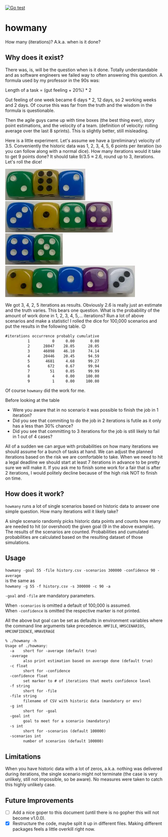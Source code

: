 [![Go test](https://github.com/wunderlicht/howmany/actions/workflows/gotest.yml/badge.svg)](https://github.com/wunderlicht/howmany/actions/workflows/gotest.yml)

# howmany
How many (iterations)? A.k.a. when is it done?

## Why does it exist?
There was, is, will be the question when is it done.
Totally understandable and as software engineers we failed way to often
answering this question.
A formula used by my professor in the 90s was:

Length of a task = (gut feeling + 20%) * 2

Gut feeling of one week became 6 days * 2, 12 days, so 2 working weeks and
2 days. Of course this was far from the truth and the wisdom in the formula
is questionable.

Then the agile guys came up with time boxes (the best thing ever), story point
estimations, and the velocity of a team. (definition of velocity: rolling
average over the last 8 sprints). This is slightly better, still misleading.

Here is a little experiment. Let's assume we have a (preliminary) velocity of
3.5. Conveniently the historic data was 1, 2, 3, 4, 5, 6 points per iteration
(so you can follow along with a normal dice). How many iterations would it take
to get 9 points done? It should take 9/3.5 ≈ 2.6, round up to 3, iterations.
Let's roll the dice!

![rolled dice 2,6,2](assets/262.webp)
![rolled dice 3,1,4,4](assets/3144.webp)
![rolled dice 4,5](assets/45.webp)
![rolled dice 2,2,1,2,3](assets/22123.webp)

We got 3, 4, 2, 5 iterations as results. Obviously 2.6 is really just an
estimate and the truth varies. This bears one question.
What is the probability of the amount of work done in 1, 2, 3, 4, 5,...
iterations? Run a lot of above scenarios and make a statistic!
I rolled the dice for 100,000 scenarios and put the results in the following
table. 😉

```
#iterations occurrence probably cumulative
          1          0     0.00       0.00
          2      28047    28.05      28.05
          3      46098    46.10      74.14
          4      20446    20.45      94.59
          5       4681     4.68      99.27
          6        672     0.67      99.94
          7         51     0.05      99.99
          8          4     0.00     100.00
          9          1     0.00     100.00
```

Of course `howmany` did the work for me.

Before looking at the table
* Were you aware that in no scenario it was possible to finish the job in 1
iteration?
* Did you see that commiting to do the job in 2 iterations is futile as
it only has a less than 30% chance?
* Did you see that committing to 3 iterations for the job is still likely to fail
in 1 out of 4 cases?

All of a sudden we can argue with probabilities on how many iterations we
should assume for a bunch of tasks at hand. We can adjust the planned iterations
based on the risk we are comfortable to take. When we need to hit a legal
deadline we should start at least 7 iterations in advance to be pretty sure
we will make it. If you ask me to finish some work for a fair that is after 2
iterations, I would politely decline because of the high risk NOT to finish on
time.

## How does it work?
`howmany` runs a lot of single scenarios based on historic data to answer one
simple question. How many iterations will it likely take?

A single scenario randomly picks historic data points and counts how many are
needed to hit (or overshoot) the given goal (9 in the above example). The
results of the scenarios are counted. Probabilities and cumulated probabilities
are calculated based on the resulting dataset of those simulations.

## Usage
`howmany -goal 55 -file history.csv -scenarios 300000 -confidence 90 -average`  
is the same as  
`howmany -g 55 -f history.csv -s 300000 -c 90 -a`

`-goal` and `-file` are mandatory parameters.

When `-scenarios` is omitted a default of 100,000 is assumed.  
When `-confidence` is omitted the respective marker is not printed.

All the above but goal can be set as defaults in environment variables
where the command line arguments take precedence. `HMFILE`, `HMSCENARIOS`,
`HMCONFIDENCE`, `HMAVERAGE`

```
% ./howmany -h
Usage of ./howmany:
  -a    short for -average (default true)
  -average
        also print estimation based on average done (default true)
  -c float
        short for -confidence
  -confidence float
        set marker to # of iterations that meets confidence level
  -f string
        short for -file
  -file string
        filename of CSV with historic data (mandatory or env)
  -g int
        short for -goal
  -goal int
        goal to meet for a scenario (mandatory)
  -s int
        short for -scenarios (default 100000)
  -scenarios int
        number of scenarios (default 100000)
  ```

## Limitations
When you have historic data with a lot of zeros, a.k.a. nothing was delivered
during iterations, the single scenario might not terminate (the case is very
unlikely, still not impossible, so be aware). No measures were taken to catch
this highly unlikely case.

## Future Improvements
- [ ] Add a nice goper to this document (until there is no gopher this will not
become v1.0.0).
- [x] Restructure the code, maybe split it up in different files. Making different
packages feels a little overkill right now.